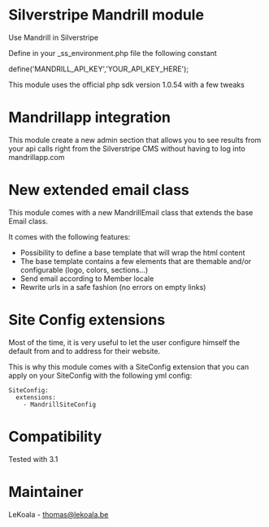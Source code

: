 Silverstripe Mandrill module
==================
Use Mandrill in Silverstripe

Define in your \_ss\_environment.php file the following constant

define('MANDRILL\_API\_KEY','YOUR_API_KEY_HERE');

This module uses the official php sdk version 1.0.54 with a few tweaks

Mandrillapp integration
==================

This module create a new admin section that allows you to see results from
your api calls right from the Silverstripe CMS without having to log into
mandrillapp.com


New extended email class
==================

This module comes with a new MandrillEmail class that extends the base Email class.

It comes with the following features:
- Possibility to define a base template that will wrap the html content
- The base template contains a few elements that are themable and/or configurable (logo, colors, sections...)
- Send email according to Member locale
- Rewrite urls in a safe fashion (no errors on empty links)

Site Config extensions
==================

Most of the time, it is very useful to let the user configure himself the default
from and to address for their website.

This is why this module comes with a SiteConfig extension that you can
apply on your SiteConfig with the following yml config:

	SiteConfig:
	  extensions: 
		- MandrillSiteConfig

Compatibility
==================
Tested with 3.1

Maintainer
==================
LeKoala - thomas@lekoala.be